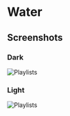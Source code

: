 # Water
## Screenshots
### Dark
![Playlists](screenshots/dark.jpg)
### Light
![Playlists](screenshots/light.jpg)
